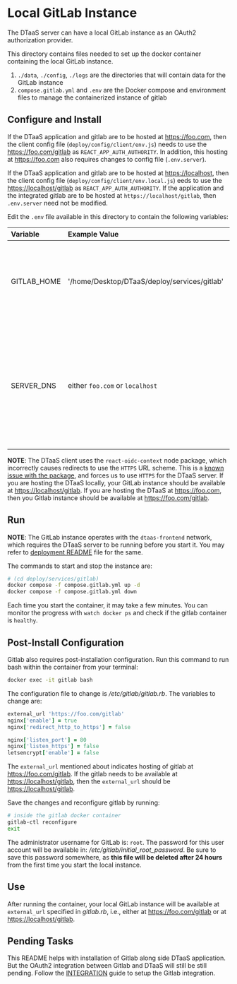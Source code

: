 # Local GitLab Instance

The DTaaS server can have a local GitLab instance as an OAuth2 authorization
provider.

This directory contains files
needed to set up the docker container containing the local GitLab instance.

1. `./data`, `./config`, `./logs` are the directories that will contain data for
   the GitLab instance
1. `compose.gitlab.yml` and `.env` are the Docker compose and environment files
   to manage the containerized instance of gitlab

## Configure and Install

If the DTaaS application and gitlab are to be hosted at <https://foo.com>, then
the client config file (`deploy/config/client/env.js`)
needs to use the <https://foo.com/gitlab> as `REACT_APP_AUTH_AUTHORITY`.
In addition, this hosting at <https://foo.com> also requires changes to
config file (`.env.server`).

If the DTaaS application and gitlab are to be hosted at <https://localhost>, then
the client config file (`deploy/config/client/env.local.js`)
eeds to use the <https://localhost/gitlab> as `REACT_APP_AUTH_AUTHORITY`.
If the application and the integrated gitlab are to be hosted at
`https://localhost/gitlab`, then `.env.server` need not be modified.

Edit the `.env` file available in this directory to contain the following variables:

| Variable    | Example Value                                | Explanation                                                                                                                  |
| :---------- | :------------------------------------------- | :--------------------------------------------------------------------------------------------------------------------------- |
| GITLAB_HOME | '/home/Desktop/DTaaS/deploy/services/gitlab' | Full path to the DTaaS gitlab directory. This is an absolute path with no trailing slash.                                    |
| SERVER_DNS  | either `foo.com` or `localhost`                               | The server DNS, if you are deploying with a dedicated server. Remember not use _http(s)_ at the beginning of the DNS string. |

**NOTE**: The DTaaS client uses the `react-oidc-context` node package, which
incorrectly causes redirects to use the `HTTPS` URL scheme. This is a
[known issue with the package](https://github.com/authts/react-oidc-context/issues/1288),
and forces us to use `HTTPS` for the DTaaS server. If you are hosting the DTaaS
locally, your GitLab instance should be available at <https://localhost/gitlab>.
If you are hosting the DTaaS at <https://foo.com>, then you Gitlab instance
should be available at <https://foo.com/gitlab>.

## Run

**NOTE**: The GitLab instance operates with the `dtaas-frontend` network, which
requires the DTaaS server to be running before you start it. You may refer to
[deployment README](../../docker/README.md) file for the same.

The commands to start and stop the instance are:

```bash
# (cd deploy/services/gitlab)
docker compose -f compose.gitlab.yml up -d
docker compose -f compose.gitlab.yml down
```

Each time you start the container, it may take a few minutes. You can monitor
the progress with `watch docker ps` and check if the gitlab container is
`healthy`.

## Post-Install Configuration

Gitlab also requires post-installation configuration. Run this command to run
bash within the container from your terminal:

```bash
docker exec -it gitlab bash
```

The configuration file to change is _/etc/gitlab/gitlab.rb_. The variables to
change are:

```rb
external_url 'https://foo.com/gitlab'
nginx['enable'] = true
nginx['redirect_http_to_https'] = false

nginx['listen_port'] = 80
nginx['listen_https'] = false
letsencrypt['enable'] = false
```

The `external_url` mentioned about indicates hosting of gitlab at
<https://foo.com/gitlab>.
If the gitlab needs to be available at <https://localhost/gitlab>, then
the `external_url` should be <https://localhost/gitlab>.

Save the changes and reconfigure gitlab by running:

```bash
# inside the gitlab docker container
gitlab-ctl reconfigure
exit
```

The administrator username for GitLab is: `root`. The password for this user
account will be available in: _/etc/gitlab/initial_root_password_. Be sure to
save this password somewhere, as **this file will be deleted after 24 hours**
from the first time you start the local instance.

## Use

After running the container, your local GitLab instance will be available at
`external_url` specified in _gitlab.rb_, i.e., either at
<https://foo.com/gitlab> or at <https://localhost/gitlab>.

## Pending Tasks

This README helps with installation of Gitlab along side DTaaS application.
But the OAuth2 integration between Gitlab and DTaaS will still be still pending.
Follow the [INTEGRATION](./INTEGRATION.md) guide to setup the Gitlab integration.
